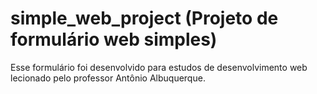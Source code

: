 # simple_web_project (Projeto de formulário web simples)

Esse formulário foi desenvolvido para estudos de desenvolvimento web lecionado pelo professor Antônio Albuquerque.
